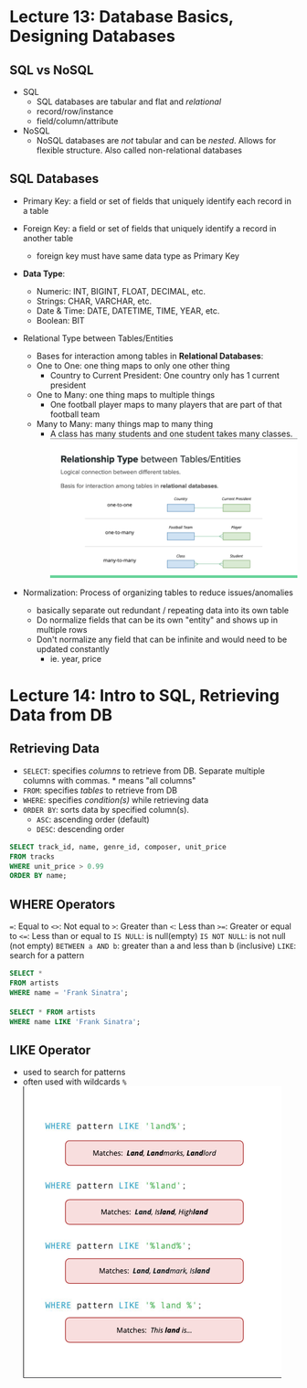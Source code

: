 # Lecture 13: Database Basics, Designing Databases

## SQL vs NoSQL
- SQL
	- SQL databases are tabular and flat and *relational*
	- record/row/instance
	- field/column/attribute
- NoSQL
	- NoSQL databases are *not* tabular and can be *nested*. Allows for flexible structure. Also called non-relational databases

## SQL Databases
- Primary Key: a field or set of fields that uniquely identify each record in a table
- Foreign Key: a field or set of fields that uniquely identify a record in another table
	- foreign key must have same data type as Primary Key
- **Data Type**:
	- Numeric: INT, BIGINT, FLOAT, DECIMAL, etc.
	- Strings: CHAR, VARCHAR, etc.
	- Date & Time: DATE, DATETIME, TIME, YEAR, etc.
	- Boolean: BIT
- Relational Type between Tables/Entities
	- Bases for interaction among tables in **Relational Databases**:
	- One to One: one thing maps to only one other thing
		- Country to Current President: One country only has 1 current president
	- One to Many: one thing maps to multiple things
		- One football player maps to many players that are part of that football team
	- Many to Many: many things map to many thing
		- A class has many students and one student takes many classes.
![relationship types](https://github.com/skylar-kim/ITP303/blob/main/midterm2/relationshiptype.png)

- Normalization: Process of organizing tables to reduce issues/anomalies
	- basically separate out redundant / repeating data into its own table
	- Do normalize fields that can be its own "entity" and shows up in multiple rows
	- Don't normalize any field that can be infinite and would need to be updated constantly
		- ie. year, price


# Lecture 14: Intro to SQL, Retrieving Data from DB

## Retrieving Data
- `SELECT`: specifies *columns* to retrieve from DB. Separate multiple columns with commas. * means "all columns"
- `FROM`: specifies *tables* to retrieve from DB
- `WHERE`: specifies *condition(s)* while retrieving data
- `ORDER BY`: sorts data by specified column(s).
	- `ASC`: ascending order (default)
	- `DESC`: descending order

```sql
SELECT track_id, name, genre_id, composer, unit_price
FROM tracks
WHERE unit_price > 0.99
ORDER BY name;
```
## WHERE Operators
`=`: Equal to 
`<>`: Not equal to
`>`: Greater than
`<`: Less than
`>=`: Greater or equal to
`<=`: Less than or equal to
`IS NULL`: is null(empty)
`IS NOT NULL`: is not null (not empty)
`BETWEEN a AND b`: greater than a and less than b (inclusive)
`LIKE`: search for a pattern
```sql
SELECT *
FROM artists 
WHERE name = 'Frank Sinatra';

SELECT * FROM artists
WHERE name LIKE 'Frank Sinatra';
```

## LIKE Operator
- used to search for patterns
- often used with wildcards `%`
![like wildcard](https://github.com/skylar-kim/ITP303/blob/main/midterm2/likewildcard.png)



































